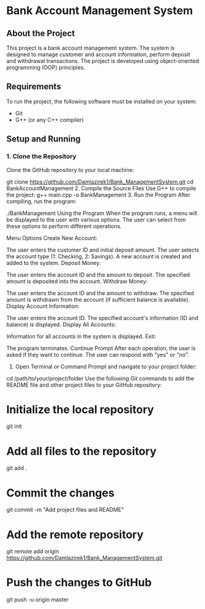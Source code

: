 # Bank Account Management System

## About the Project

This project is a bank account management system. The system is designed to manage customer and account information, perform deposit and withdrawal transactions. The project is developed using object-oriented programming (OOP) principles.

## Requirements

To run the project, the following software must be installed on your system:
- Git
- G++ (or any C++ compiler)

## Setup and Running

### 1. Clone the Repository

Clone the GitHub repository to your local machine:

git clone https://github.com/Damlazirek1/Bank_ManagementSystem.git
cd BankAccountManagement
2. Compile the Source Files
Use G++ to compile the project:
g++ main.cpp -o BankManagement
3. Run the Program
After compiling, run the program:

./BankManagement
Using the Program
When the program runs, a menu will be displayed to the user with various options. The user can select from these options to perform different operations.

Menu Options
Create New Account:

The user enters the customer ID and initial deposit amount.
The user selects the account type (1: Checking, 2: Savings).
A new account is created and added to the system.
Deposit Money:

The user enters the account ID and the amount to deposit.
The specified amount is deposited into the account.
Withdraw Money:

The user enters the account ID and the amount to withdraw.
The specified amount is withdrawn from the account (if sufficient balance is available).
Display Account Information:

The user enters the account ID.
The specified account's information (ID and balance) is displayed.
Display All Accounts:

Information for all accounts in the system is displayed.
Exit:

The program terminates.
Continue Prompt
After each operation, the user is asked if they want to continue. The user can respond with "yes" or "no".


1. Open Terminal or Command Prompt and navigate to your project folder:

cd /path/to/your/project/folder
Use the following Git commands to add the README file and other project files to your GitHub repository:

# Initialize the local repository
git init

# Add all files to the repository
git add .

# Commit the changes
git commit -m "Add project files and README"

# Add the remote repository
git remote add origin https://github.com/Damlazirek1/Bank_ManagementSystem.git

# Push the changes to GitHub
git push -u origin master
